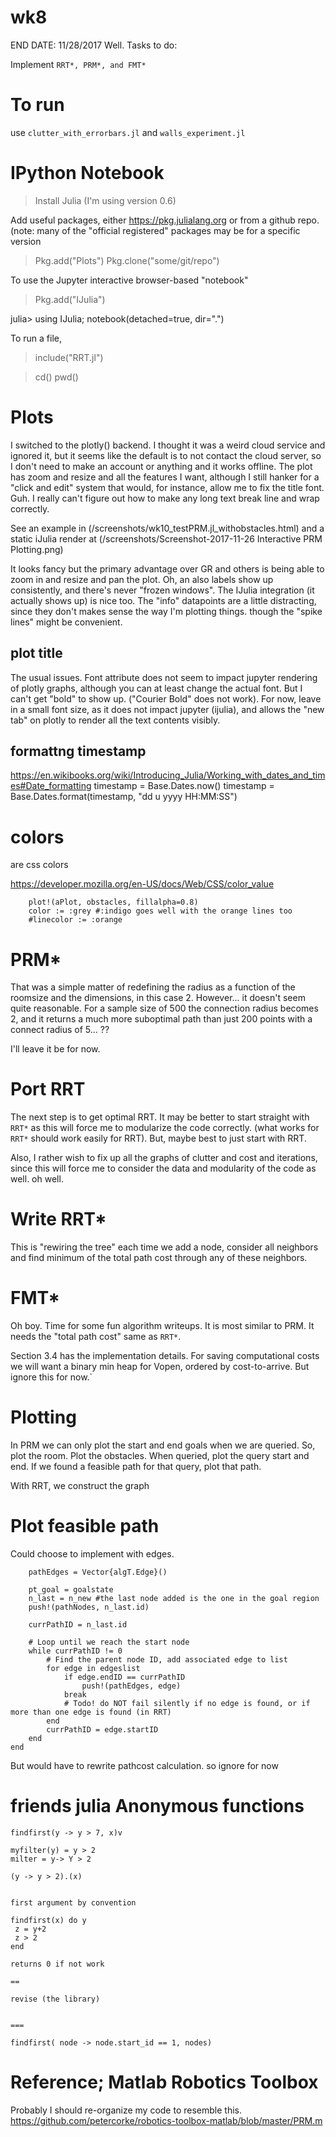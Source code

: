 # wk8
END DATE: 11/28/2017
Well. Tasks to do: 

Implement `RRT*, PRM*, and FMT*`

# To run
use 
`clutter_with_errorbars.jl`
and 
`walls_experiment.jl`


# IPython Notebook

> Install Julia (I'm using version 0.6)

Add useful packages, either https://pkg.julialang.org or from a github repo.
(note: many of the "official registered" packages may be for a specific version

> Pkg.add("Plots")
> Pkg.clone("some/git/repo")


To use the Jupyter interactive browser-based "notebook"
> Pkg.add("IJulia")

julia> using IJulia; notebook(detached=true, dir=".")



To run a file,
> include("RRT.jl")

> cd()
> pwd()



# Plots

I switched to the plotly() backend. I thought it was a weird cloud service and
ignored it, but it seems like the default is to not contact the cloud server,
so I don't need to make an account or anything and it works offline.  The plot
has zoom and resize and all the features I want, although I still hanker for a
"click and edit" system that would, for instance, allow me to fix the title
font. Guh. I really can't figure out how to make any long text break line and
wrap correctly.

See an example in (/screenshots/wk10_testPRM.jl_withobstacles.html)
and a static iJulia render at (/screenshots/Screenshot-2017-11-26 Interactive PRM Plotting.png)

It looks fancy but the primary advantage over GR and others is being able to
zoom in and resize and pan the plot. Oh, an also labels show up consistently,
and there's never "frozen windows". The IJulia integration (it actually shows
up) is nice too. The "info" datapoints are a little distracting, since they
don't makes sense the way I'm plotting things.  though the "spike
lines" might be convenient.


## plot title 

The usual issues.
Font attribute does not seem to impact jupyter rendering of plotly graphs, although you can at least change the actual font.
But I can't get "bold" to show up. ("Courier Bold" does not work).
For now, leave in a small font size, as it does not impact jupyter (ijulia),
and allows the "new tab" on plotly to render all the text contents visibly.


## formattng timestamp

<https://en.wikibooks.org/wiki/Introducing_Julia/Working_with_dates_and_times#Date_formatting>
    timestamp = Base.Dates.now()
    timestamp = Base.Dates.format(timestamp, "dd u yyyy HH:MM:SS")



# colors

are css colors

<https://developer.mozilla.org/en-US/docs/Web/CSS/color_value>

        plot!(aPlot, obstacles, fillalpha=0.8)
        color := :grey #:indigo goes well with the orange lines too
        #linecolor := :orange


# PRM*

That was a simple matter of redefining the radius as a function of the roomsize
and the dimensions, in this case 2. However... it doesn't seem quite reasonable.
For a sample size of 500 the connection radius becomes 2, and it returns a much
more suboptimal path than just 200 points with a connect radius of 5... ??

I'll leave it be for now.

#  Port RRT

The next step is to get optimal RRT. It may be better to start straight with
`RRT*` as this will force me to modularize the code correctly. (what works for
`RRT*` should work easily for RRT). But, maybe best to just start with RRT.

Also, I rather wish to fix up all the graphs of clutter and cost and iterations,
since this will force me to consider the data and modularity of the code as
well. oh well.

# Write RRT*

This is "rewiring the tree" each time we add a node, consider all neighbors and
find minimum of the total path cost through any of these neighbors.

# FMT*

Oh boy. Time for some fun algorithm writeups.
It is most similar to PRM. It needs the "total path cost" same as `RRT*`.

Section 3.4 has the implementation details. For saving computational costs we
will want a binary min heap for Vopen, ordered by cost-to-arrive. But ignore
this for now.`

# Plotting

In PRM we can only plot the start and end goals when we are queried.
So, plot the room.
Plot the obstacles.
When queried, plot the query start and end.
If we found a feasible path for that query, plot that path.

With RRT, we construct the graph 

# Plot feasible path

Could choose to implement with edges.
```
    pathEdges = Vector{algT.Edge}()

    pt_goal = goalstate
    n_last = n_new #the last node added is the one in the goal region
    push!(pathNodes, n_last.id)

    currPathID = n_last.id

    # Loop until we reach the start node
    while currPathID != 0
        # Find the parent node ID, add associated edge to list
        for edge in edgeslist
            if edge.endID == currPathID
                push!(pathEdges, edge)
            break
            # Todo! do NOT fail silently if no edge is found, or if more than one edge is found (in RRT)
        end
        currPathID = edge.startID
    end
end
```

But would have to rewrite pathcost calculation. so ignore for now



# friends julia Anonymous functions

```
findfirst(y -> y > 7, x)v 

myfilter(y) = y > 2
milter = y-> Y > 2

(y -> y > 2).(x)


first argument by convention

findfirst(x) do y
 z = y+2
 z > 2
end

returns 0 if not work

==

revise (the library)


===

findfirst( node -> node.start_id == 1, nodes)

```

# Reference; Matlab Robotics Toolbox

Probably I should re-organize my code to resemble this.
<https://github.com/petercorke/robotics-toolbox-matlab/blob/master/PRM.m>
